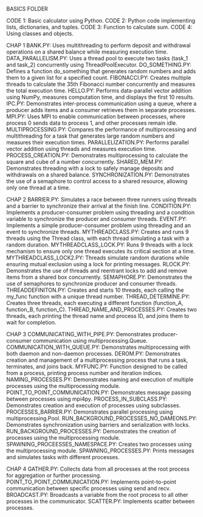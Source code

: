BASICS FOLDER

CODE 1: Basic calculator using Python.
CODE 2: Python code implementing lists, dictionaries, and tuples.
CODE 3: Function to calculate sum.
CODE 4: Using classes and objects.

CHAP 1
BANK.PY: Uses multithreading to perform deposit and withdrawal operations on a shared balance while measuring execution time.
DATA_PARALLELISM.PY: Uses a thread pool to execute two tasks (task_1 and task_2) concurrently using ThreadPoolExecutor.
DO_SOMETHING.PY: Defines a function do_something that generates random numbers and adds them to a given list for a specified count.
FIBONACCI.PY: Creates multiple threads to calculate the 35th Fibonacci number concurrently and measures the total execution time.
HELLO.PY: Performs data-parallel vector addition using NumPy, measures computation time, and displays the first 10 results.
IPC.PY: Demonstrates inter-process communication using a queue, where a producer adds items and a consumer retrieves them in separate processes.
MPI.PY: Uses MPI to enable communication between processes, where process 0 sends data to process 1, and other processes remain idle.
MULTIPROCESSING.PY: Compares the performance of multiprocessing and multithreading for a task that generates large random numbers and measures their execution times.
PARALLELIZATION.PY: Performs parallel vector addition using threads and measures execution time.
PROCESS_CREATION.PY: Demonstrates multiprocessing to calculate the square and cube of a number concurrently.
SHARED_MEM.PY: Demonstrates threading with a lock to safely manage deposits and withdrawals on a shared balance.
SYNCHRONIZATION.PY: Demonstrates the use of a semaphore to control access to a shared resource, allowing only one thread at a time.

CHAP 2
BARRIER.PY: Simulates a race between three runners using threads and a barrier to synchronize their arrival at the finish line.
CONDITION.PY: Implements a producer-consumer problem using threading and a condition variable to synchronize the producer and consumer threads.
EVENT.PY: Implements a simple producer-consumer problem using threading and an event to synchronize threads.
MYTHREADCLASS.PY: Creates and runs 9 threads using the Thread class, with each thread simulating a task with a random duration.
MYTHREADCLASS_LOCK.PY: Runs 9 threads with a lock mechanism to ensure only one thread executes its critical section at a time.
MYTHREADCLASS_LOCK2.PY: Threads simulate random durations while ensuring mutual exclusion using a lock for printing messages.
RLOCK.PY: Demonstrates the use of threads and reentrant locks to add and remove items from a shared box concurrently.
SEMAPHORE.PY: Demonstrates the use of semaphores to synchronize producer and consumer threads.
THREADDEFINITON.PY: Creates and starts 10 threads, each calling the my_func function with a unique thread number.
THREAD_DETERMINE.PY: Creates three threads, each executing a different function (function_A, function_B, function_C).
THREAD_NAME_AND_PROCESSES.PY: Creates two threads, each printing the thread name and process ID, and joins them to wait for completion.

CHAP 3
COMMUNICATING_WITH_PIPE.PY: Demonstrates producer-consumer communication using multiprocessing.Queue.
COMMUNICATION_WITH_QUEUE.PY: Demonstrates multiprocessing with both daemon and non-daemon processes.
DEROM.PY: Demonstrates creation and management of a multiprocessing process that runs a task, terminates, and joins back.
MYFUNC.PY: Function designed to be called from a process, printing process number and iteration indices.
NAMING_PROCESSES.PY: Demonstrates naming and execution of multiple processes using the multiprocessing module.
POINT_TO_POINT_COMMUNICATION.PY: Demonstrates message passing between processes using mpi4py.
PROCESS_IN_SUBCLASS.PY: Demonstrates creation and execution of processes using subclasses.
PROCESSES_BARRIER.PY: Demonstrates parallel processing using multiprocessing.Pool.
RUN_BACKGROUND_PROCESSES_NO_DAMEONS.PY: Demonstrates synchronization using barriers and serialization with locks.
RUN_BACKGROUND_PROCESSES.PY: Demonstrates the creation of processes using the multiprocessing module.
SPAWNING_PROCEESSES_NAMESPACE.PY: Creates two processes using the multiprocessing module.
SPAWNING_PROCESSES.PY: Prints messages and simulates tasks with different processes.

CHAP 4
GATHER.PY: Collects data from all processes at the root process for aggregation or further processing.
POINT_TO_POINT_COMMUNICATION.PY: Implements point-to-point communication between specific processes using send and recv.
BROADCAST.PY: Broadcasts a variable from the root process to all other processes in the communicator.
SCATTER.PY: Implements scatter between processes.
